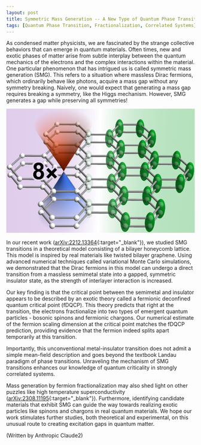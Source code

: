 ```yaml
---
layout: post
title: Symmetric Mass Generation -- A New Type of Quantum Phase Transition
tags: [Quantum Phase Transition, Fractionalization, Correlated Systems]
---
```



As condensed matter physicists, we are fascinated by the strange collective behaviors that can emerge in quantum materials. Often times, new and exotic phases of matter arise from subtle interplay between the quantum mechanics of the electrons and the complex interactions within the material. One particular phenomenon that has intrigued us is called symmetric mass generation (SMG). This refers to a situation where massless Dirac fermions, which ordinarily behave like photons, acquire a mass gap without any symmetry breaking. Naively, one would expect that generating a mass gap requires breaking a symmetry, like the Higgs mechanism. However, SMG generates a gap while preserving all symmetries!

![Structure and phase digram of the nickelate superconductor.](/assets/img/figures/bilayerSMG.png)


In our recent work ([arXiv:2212.13364](https://arxiv.org/abs/2212.13364){:target="_blank"}), we studied SMG transitions in a theoretical model consisting of a bilayer honeycomb lattice. This model is inspired by real materials like twisted bilayer graphene. Using advanced numerical techniques called variational Monte Carlo simulations, we demonstrated that the Dirac fermions in this model can undergo a direct transition from a massless semimetal state into a gapped, symmetric insulator state, as the strength of interlayer interaction is increased.

Our key finding is that the critical point between the semimetal and insulator appears to be described by an exotic theory called a fermionic deconfined quantum critical point (fDQCP). This theory predicts that right at the transition, the electrons fractionalize into two types of emergent quantum particles - bosonic spinons and fermionic chargons. Our numerical estimate of the fermion scaling dimension at the critical point matches the fDQCP prediction, providing evidence that the fermion indeed splits apart temporarily at this transition.

Importantly, this unconventional metal-insulator transition does not admit a simple mean-field description and goes beyond the textbook Landau paradigm of phase transitions. Unraveling the mechanism of SMG transitions enhances our knowledge of quantum criticality in strongly correlated systems.

Mass generation by fermion fractionalization may also shed light on other puzzles like high temperature superconductivity ([arXiv:2308.11195](https://arxiv.org/abs/2308.11195){:target="_blank"}). Furthermore, identifying candidate materials that exhibit SMG can guide the way towards realizing exotic particles like spinons and chargons in real quantum materials. We hope our work stimulates further studies, both theoretical and experimental, on this unusual route to creating excitation gaps in quantum matter.


(Written by Anthropic Claude2)